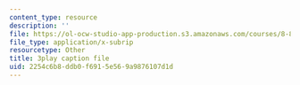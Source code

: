 ```yaml
---
content_type: resource
description: ''
file: https://ol-ocw-studio-app-production.s3.amazonaws.com/courses/8-821-string-theory-and-holographic-duality-fall-2014/2254c6b8ddb0f6915e569a9876107d1d_EUnGZoBa3nc.srt
file_type: application/x-subrip
resourcetype: Other
title: 3play caption file
uid: 2254c6b8-ddb0-f691-5e56-9a9876107d1d
---
```

